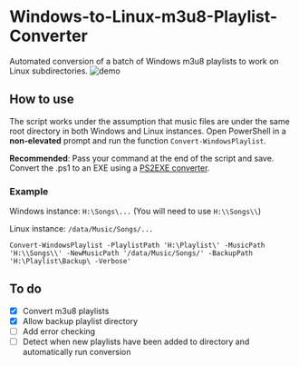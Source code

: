 # Windows-to-Linux-m3u8-Playlist-Converter
Automated conversion of a batch of Windows m3u8 playlists to work on Linux subdirectories.
![demo](https://github.com/jeffvli/Windows-to-Linux-m3u8-Playlist-Converter/blob/master/convert-demo.gif?raw=true)

## How to use
The script works under the assumption that music files are under the same root directory in both Windows and Linux instances. Open PowerShell in a **non-elevated** prompt and run the function `Convert-WindowsPlaylist`.

**Recommended**: Pass your command at the end of the script and save. Convert the .ps1 to an EXE using a [PS2EXE converter](https://gallery.technet.microsoft.com/scriptcenter/PS2EXE-GUI-Convert-e7cb69d5).

### Example

Windows instance: `H:\Songs\...` (You will need to use `H:\\Songs\\`)

Linux instance: `/data/Music/Songs/...`

```
Convert-WindowsPlaylist -PlaylistPath 'H:\Playlist\' -MusicPath 'H:\\Songs\\' -NewMusicPath '/data/Music/Songs/' -BackupPath 'H:\Playlist\Backup\ -Verbose'
```

## To do
- [x] Convert m3u8 playlists
- [x] Allow backup playlist directory
- [ ] Add error checking
- [ ] Detect when new playlists have been added to directory and automatically run conversion
